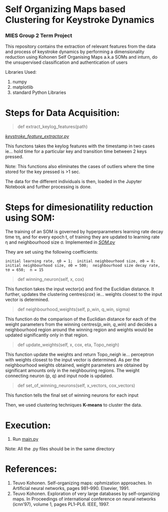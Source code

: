 # Self Organizing Maps based Clustering for Keystroke Dynamics
### MIES Group 2 Term Project

This repository contains the extraction of relevant features from the data and process of keystroke dynamics by performing a dimensionality reduction using Kohonen Self Organising Maps a.k.a SOMs and inturn, do the unsupervised classification and authentication of users

Libraries Used:
1. numpy
2. matplotlib
3. standard Python Libraries

# Steps for Data Acquisition:

>def extract_keylog_features(path) 

_[keystroke_feature_extractor.py](keystroke_feature_extractor.py)_

This functons takes the keylog features with the timestamp in two cases ie... hold time for a particular key and transition time between 2 keys pressed. 

Note: This functions also eliminates the cases of outliers where the time stored for the key pressed is >1 sec.

The data for the different individuals is then, loaded in the Jupyter Notebook and further processing is done.

# Steps for dimesionatility reduction using SOM:

The training of an SOM is governed by hyperparameters learning rate decay time τη, and for every epoch t, of training they are updated to learning rate η and neighbourhood size σ. Implemented in _[SOM.py](SOM.py)_

They are set using the following coefficients:

`initial learning rate, η0 = 1;  initial neighbourhood size, σ0 = 8;  initial neighbourhood size, σ0 = 500;  neighbourhood size decay rate, τσ = 650;  n = 15`

> def winning_neuron(self, x, cox)

This function takes the input vector(_x_) and find the Euclidian distance. It further, updates the clustering centres(_cox_) ie... weights closest to the input vector is determined.

> def neighbourhood_weights(self, p_win, q_win, sigma)

This function do the comparison of the Euclidian distance for each of the weight parameters from the winning centres(_p_win, q_win_) and decides a neighbourhood region around the winning region and weights would be updated significantly only in that region. 

> def update_weights(self, x, cox, eta, Topo_neigh)

This function update the weights and return Topo_neigh ie... perceptron with weights closest to the input vector is determined. As per the neighbourhood weights obtained, weight parameters are obtained by significant amounts only in the neighbouring regions. The weight connecting neuron (p, q) and input node is updated.

> def set_of_winning_neurons(self, x_vectors, cox_vectors)

This function tells the final set of winning neurons for each input

Then, we used clustering techniques **K-means** to cluster the data.

# Execution: 

1. Run [main.py](main.py)

Note: All the .py files should be in the same directory

# References:

1. Teuvo Kohonen. Self-organizing maps: ophmization approaches. In Artificial neural networks, pages 981–990. Elsevier, 1991.
2. Teuvo Kohonen. Exploration of very large databases by self-organizing maps. In Proceedings of international conference on neural networks (icnn’97), volume 1, pages PL1–PL6. IEEE, 1997.


